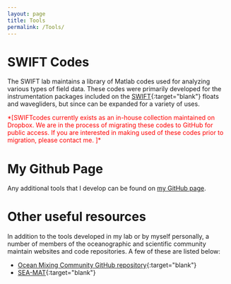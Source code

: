 ```yaml
---
layout: page
title: Tools
permalink: /Tools/
---
```


# SWIFT Codes
The SWIFT lab maintains a library of Matlab codes used for analyzing various types of field data. These codes were primarily developed for the instrumentation packages included on the [SWIFT](http://www.apl.washington.edu/swift){:target="blank"} floats and wavegliders, but since can be expanded for a variety of uses.

<span style="color:red">
*[SWIFTcodes currently exists as an in-house collection maintained on Dropbox. We are in the process of migrating these codes to GitHub for public access. If you are interested in making used of these codes prior to migration, please contact me. ]*
</span>

# My Github Page
Any additional tools that I develop can be found on [my GitHub page](https://github.com/sdbrenner).


# Other useful resources
In addition to the tools developed in my lab or by myself personally, a number of members of the oceanographic and scientific community maintain websites and code repositories.  A few of these are listed below:

* [Ocean Mixing Community GitHub repository](https://github.com/OceanMixingCommunity){:target="blank"}
* [SEA-MAT](https://woodshole.er.usgs.gov/operations/sea-mat/){:target="blank"}
